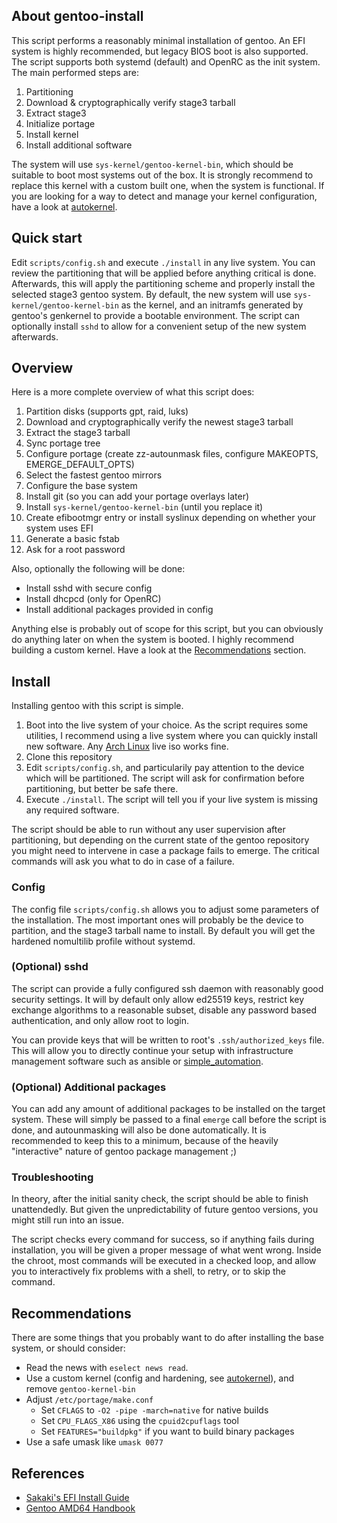 ## About gentoo-install

This script performs a reasonably minimal installation of gentoo. An EFI system is highly
recommended, but legacy BIOS boot is also supported. The script supports both systemd (default)
and OpenRC as the init system. The main performed steps are:

1. Partitioning
1. Download & cryptographically verify stage3 tarball
1. Extract stage3
1. Initialize portage
1. Install kernel
1. Install additional software

The system will use `sys-kernel/gentoo-kernel-bin`, which should be suitable
to boot most systems out of the box. It is strongly recommend to replace this kernel
with a custom built one, when the system is functional. If you are looking for a way
to detect and manage your kernel configuration, have a look at [autokernel](https://github.com/oddlama/autokernel).

## Quick start

Edit `scripts/config.sh` and execute `./install` in any live system.
You can review the partitioning that will be applied before anything critical is done.
Afterwards, this will apply the partitioning scheme and properly
install the selected stage3 gentoo system. By default, the new system will use
`sys-kernel/gentoo-kernel-bin` as the kernel, and an initramfs generated by gentoo's genkernel to provide
a bootable environment. The script can optionally install `sshd` to
allow for a convenient setup of the new system afterwards.

## Overview

Here is a more complete overview of what this script does:

1. Partition disks (supports gpt, raid, luks)
1. Download and cryptographically verify the newest stage3 tarball
1. Extract the stage3 tarball
1. Sync portage tree
1. Configure portage (create zz-autounmask files, configure MAKEOPTS, EMERGE_DEFAULT_OPTS)
1. Select the fastest gentoo mirrors
1. Configure the base system
1. Install git (so you can add your portage overlays later)
1. Install `sys-kernel/gentoo-kernel-bin` (until you replace it)
1. Create efibootmgr entry or install syslinux depending on whether your system uses EFI
1. Generate a basic fstab
1. Ask for a root password

Also, optionally the following will be done:

* Install sshd with secure config
* Install dhcpcd (only for OpenRC)
* Install additional packages provided in config

Anything else is probably out of scope for this script,
but you can obviously do anything later on when the system is booted.
I highly recommend building a custom kernel. Have a look at the [Recommendations](#Recommendations) section.

## Install

Installing gentoo with this script is simple.

1. Boot into the live system of your choice. As the script requires some utilities,
   I recommend using a live system where you can quickly install new software.
   Any [Arch Linux](https://www.archlinux.org/download/) live iso works fine.
2. Clone this repository
3. Edit `scripts/config.sh`, and particularily pay attention to
   the device which will be partitioned. The script will ask for confirmation
   before partitioning, but better be safe there.
4. Execute `./install`. The script will tell you if your live
   system is missing any required software.

The script should be able to run without any user supervision after partitioning, but depending
on the current state of the gentoo repository you might need to intervene in case a package fails
to emerge. The critical commands will ask you what to do in case of a failure.

### Config

The config file `scripts/config.sh` allows you to adjust some parameters of the installation.
The most important ones will probably be the device to partition, and the stage3 tarball name
to install. By default you will get the hardened nomultilib profile without systemd.

### (Optional) sshd

The script can provide a fully configured ssh daemon with reasonably good security settings.
It will by default only allow ed25519 keys, restrict key exchange
algorithms to a reasonable subset, disable any password based authentication,
and only allow root to login.

You can provide keys that will be written to root's `.ssh/authorized_keys` file. This will allow
you to directly continue your setup with infrastructure management software such as ansible or [simple_automation](https://github.com/oddlama/simple_automation).

### (Optional) Additional packages

You can add any amount of additional packages to be installed on the target system.
These will simply be passed to a final `emerge` call before the script is done, and autounmasking will also be done automatically.
It is recommended to keep this to a minimum, because of the heavily "interactive" nature of gentoo package management ;)

### Troubleshooting

In theory, after the initial sanity check, the script should be able to finish unattendedly.
But given the unpredictability of future gentoo versions, you might still run into an issue.

The script checks every command for success, so if anything fails during installation,
you will be given a proper message of what went wrong. Inside the chroot,
most commands will be executed in a checked loop, and allow you to interactively
fix problems with a shell, to retry, or to skip the command.

## Recommendations

There are some things that you probably want to do after installing the base system,
or should consider:

* Read the news with `eselect news read`.
* Use a custom kernel (config and hardening, see [autokernel](https://github.com/oddlama/autokernel)), and remove `gentoo-kernel-bin`
* Adjust `/etc/portage/make.conf`
  - Set `CFLAGS` to `-O2 -pipe -march=native` for native builds
  - Set `CPU_FLAGS_X86` using the `cpuid2cpuflags` tool
  - Set `FEATURES="buildpkg"` if you want to build binary packages
* Use a safe umask like `umask 0077`

## References

* [Sakaki's EFI Install Guide](https://wiki.gentoo.org/wiki/Sakaki%27s_EFI_Install_Guide)
* [Gentoo AMD64 Handbook](https://wiki.gentoo.org/wiki/Handbook:AMD64)
